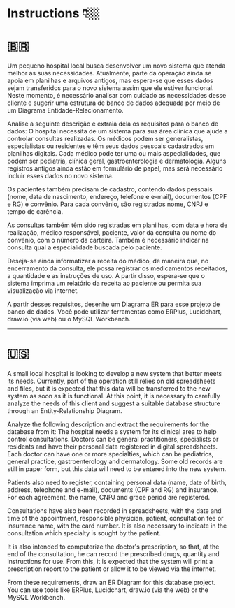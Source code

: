 # Instructions 👇🏼

# 🇧🇷 
Um pequeno hospital local busca desenvolver um novo sistema que atenda melhor as suas necessidades. Atualmente, parte da operação ainda se apoia em planilhas e arquivos antigos, mas espera-se que esses dados sejam transferidos para o novo sistema assim que ele estiver funcional. Neste momento, é necessário analisar com cuidado as necessidades desse cliente e sugerir uma estrutura de banco de dados adequada por meio de um Diagrama Entidade-Relacionamento.

Analise a seguinte descrição e extraia dela os requisitos para o banco de dados:
O hospital necessita de um sistema para sua área clínica que ajude a controlar consultas realizadas. Os médicos podem ser generalistas, especialistas ou residentes e têm seus dados pessoais cadastrados em planilhas digitais. Cada médico pode ter uma ou mais aspecialidades, que podem ser pediatria, clínica geral, gastroenterologia e dermatologia. Alguns registros antigos ainda estão em formulário de papel, mas será necessário incluir esses dados no novo sistema.

Os pacientes também precisam de cadastro, contendo dados pessoais (nome, data de nascimento, endereço, telefone e e-mail), documentos (CPF e RG) e convênio. Para cada convênio, são registrados nome, CNPJ e tempo de carência.

As consultas também têm sido registradas em planilhas, com data e hora de realização, médico responsável, paciente, valor da consulta ou nome do convénio, com o número da carteira.
Também é necessário indicar na consulta qual a especialidade buscada pelo paciente.

Deseja-se ainda informatizar a receita do médico, de maneira que, no encerramento da consulta, ele possa registrar os medicamentos receitados, a quantidade e as instruções de uso. A partir disso, espera-se que o sistema imprima um relatório da receita ao paciente ou permita sua visualização via internet.

A partir desses requisitos, desenhe um Diagrama ER para esse projeto de banco de dados. Você pode utilizar ferramentas como ERPlus, Lucidchart, draw.io (via web) ou o MySQL Workbench.

---------------------------------------------------------------------------------------------------------------------------------------------------------

# 🇺🇸 
A small local hospital is looking to develop a new system that better meets its needs. Currently, part of the operation still relies on old spreadsheets and files, but it is expected that this data will be transferred to the new system as soon as it is functional. At this point, it is necessary to carefully analyze the needs of this client and suggest a suitable database structure through an Entity-Relationship Diagram.

Analyze the following description and extract the requirements for the database from it:
The hospital needs a system for its clinical area to help control consultations. Doctors can be general practitioners, specialists or residents and have their personal data registered in digital spreadsheets. Each doctor can have one or more specialties, which can be pediatrics, general practice, gastroenterology and dermatology. Some old records are still in paper form, but this data will need to be entered into the new system.

Patients also need to register, containing personal data (name, date of birth, address, telephone and e-mail), documents (CPF and RG) and insurance. For each agreement, the name, CNPJ and grace period are registered.

Consultations have also been recorded in spreadsheets, with the date and time of the appointment, responsible physician, patient, consultation fee or insurance name, with the card number.
It is also necessary to indicate in the consultation which specialty is sought by the patient.

It is also intended to computerize the doctor's prescription, so that, at the end of the consultation, he can record the prescribed drugs, quantity and instructions for use. From this, it is expected that the system will print a prescription report to the patient or allow it to be viewed via the internet.

From these requirements, draw an ER Diagram for this database project. You can use tools like ERPlus, Lucidchart, draw.io (via the web) or the MySQL Workbench.
